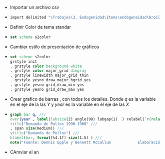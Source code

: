 - Importar un archivo csv
- ```Stata
  import delimited "\Trabajos\3. Endogenidad\Items\endogeneidad\broiler.csv"
  ```
- Definir Color de tema standar
- ```stata
  set scheme s2color
  ```
- Cambiar estilo de presentación de gráficos
- ```stata
  set scheme s2color
  grstyle init
  . grstyle color background white
  . grstyle color major_grid dimgray
  . grstyle linewidth major_grid thin
  . grstyle yesno draw_major_hgrid yes
  . grstyle yesno grid_draw_min yes
  . grstyle yesno grid_draw_max yes
  ```
- Crear grafico  de barras , con todos los detalles. Donde $q$ es la variable en el eje de la las $Y$ y $year$ es la variable en el eje de las $X$
- ```stata
  graph bar q, ///
  over(year , label(labsize(2) angle(90) labgap(1)  ) relabel(`r(relabel)')) ///
  title("Demanda de Pollos 1990-1960" ///
  , span size(medium)) ///
  ytitle("Demanda de Pollos") ///
  blabel(bar, format(%4.1f) size(1.5) ) ///
  note("Fuente: Dennis Epple y Bennett McCallum            Elaboración: Autor  ")  
  ```
- CAmviar el an
